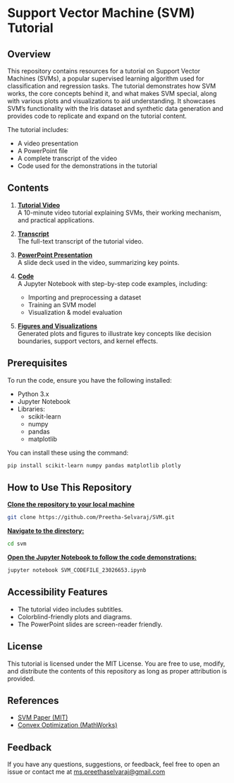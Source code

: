 # Support Vector Machine (SVM) Tutorial

## Overview

This repository contains resources for a tutorial on Support Vector Machines (SVMs), a popular supervised learning algorithm used for classification and regression tasks. The tutorial demonstrates how SVM works, the core concepts behind it, and what makes SVM special, along with various plots and visualizations to aid understanding. It showcases SVM’s functionality with the Iris dataset and synthetic data generation and provides code to replicate and expand on the tutorial content.

The tutorial includes:
- A video presentation
- A PowerPoint file
- A complete transcript of the video
- Code used for the demonstrations in the tutorial

## Contents
1. **[Tutorial Video](#tutorial-video)**  
   A 10-minute video tutorial explaining SVMs, their working mechanism, and practical applications.  
   
2. **[Transcript](#transcript)**  
   The full-text transcript of the tutorial video.  
   
3. **[PowerPoint Presentation](#powerpoint-presentation)**  
   A slide deck used in the video, summarizing key points.  
   
4. **[Code](#code)**  
   A Jupyter Notebook with step-by-step code examples, including:  
   - Importing and preprocessing a dataset  
   - Training an SVM model  
   - Visualization & model evaluation  
   
5. **[Figures and Visualizations](#figures-and-visualizations)**  
   Generated plots and figures to illustrate key concepts like decision boundaries, support vectors, and kernel effects.

## Prerequisites

To run the code, ensure you have the following installed:

- Python 3.x
- Jupyter Notebook
- Libraries:
  - scikit-learn
  - numpy
  - pandas
  - matplotlib

You can install these using the command:

```bash
pip install scikit-learn numpy pandas matplotlib plotly
```

## How to Use This Repository

**[Clone the repository to your local machine](#clone-the-repository-to-your-local-machine:)** 

```bash
git clone https://github.com/Preetha-Selvaraj/SVM.git
```
**[Navigate to the directory:](#navigate-to-the-directory:)** 

```bash
cd svm
```
**[Open the Jupyter Notebook to follow the code demonstrations:](#Open-the-Jupyter-Notebook-to-follow-the-code-demonstrations:)** 

```bash
jupyter notebook SVM_CODEFILE_23026653.ipynb
```
## Accessibility Features

- The tutorial video includes subtitles.  
- Colorblind-friendly plots and diagrams.
- The PowerPoint slides are screen-reader friendly.

## License

This tutorial is licensed under the MIT License. You are free to use, modify, and distribute the contents of this repository as long as proper attribution is provided.

## References

- [SVM Paper (MIT)](https://web.mit.edu/6.034/wwwbob/svm.pdf)
- [Convex Optimization (MathWorks)](https://www.mathworks.com/discovery/convex-optimization.html)

## Feedback

If you have any questions, suggestions, or feedback, feel free to open an issue or contact me at ms.preethaselvaraj@gmail.com
